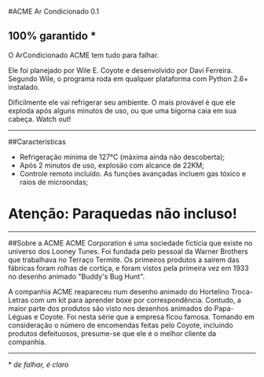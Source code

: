 #ACME Ar Condicionado 0.1
## 100% garantido *

O ArCondicionado ACME tem tudo para falhar.

Ele foi planejado por Wile E. Coyote e desenvolvido por Davi Ferreira. Segundo Wile, o programa roda em qualquer plataforma com Python 2.6+ instalado.

Dificilmente ele vai refrigerar seu ambiente. O mais provável é que ele exploda após alguns minutos de uso, ou que uma bigorna caia em sua cabeça. Watch out!

* * * 

##Características

* Refrigeração mínima de 127°C (máxima ainda não descoberta);
* Após 2 minutos de uso, explosão com alcance de 22KM;
* Controle remoto incluído. As funções avançadas incluem gas tóxico e raios de microondas;

# Atenção: Paraquedas não incluso!

* * * 

##Sobre a ACME
ACME Corporation é uma sociedade fictícia que existe no universo dos Looney Tunes. Foi fundada pelo pessoal da Warner Brothers que trabalhava no Terraço Termite. Os primeiros produtos a saírem das fábricas foram rolhas de cortiça, e foram vistos pela primeira vez em 1933 no desenho animado "Buddy's Bug Hunt". 

A companhia ACME reapareceu num desenho animado do Hortelino Troca-Letras com um kit para aprender boxe por correspondência. Contudo, a maior parte dos produtos são visto nos desenhos animados do Papa-Léguas e Coyote. Foi nesta série que a empresa ficou famosa. Tomando em consideração o número de encomendas feitas pelo Coyote, incluindo produtos defeituosos, presume-se que ele é o melhor cliente da companhia.

* * *

\* _de falhar, é claro_
